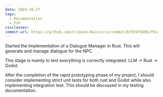 ```yaml
---
date: 2024-10-27
tags:
  - Documentation
  - FYP
cssclasses: 
commit-url: https://github.com/Crimson-Rain/iris/commit/b75597569b1f9ccdbfbfdf14af9be68328c36124
---
```

Started the Implementation of a Dialogue Manager in Rust.
This will generate and manage dialogue for the NPC. 

This stage is mainly to test everything is correctly integrated. 
LLM -> Rust -> Godot.

After the completion of the rapid prototyping phase of my project, I should consider implementing strict unit tests for both rust and Godot while also implementing integration test. This should be discussed in my testing documentation.

